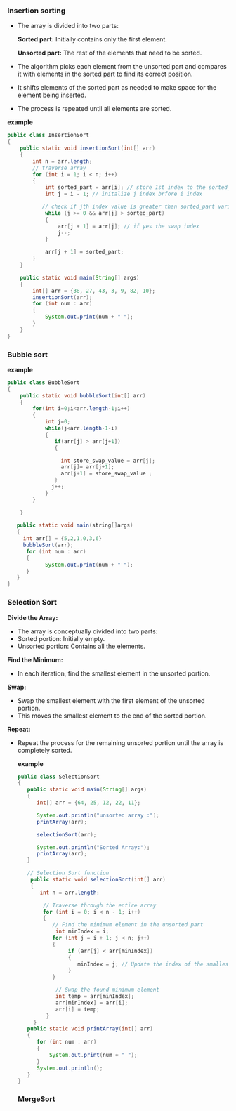 ### Insertion sorting
- The array is divided into two parts:
  
   **Sorted part:** Initially contains only the first element.
  
   **Unsorted part:** The rest of the elements that need to be sorted.
  
- The algorithm picks each element from the unsorted part and compares it with elements in the sorted part to find its correct position.
- It shifts elements of the sorted part as needed to make space for the element being inserted.
- The process is repeated until all elements are sorted.

**example**
```java
public class InsertionSort
{
    public static void insertionSort(int[] arr)
    {
        int n = arr.length;
        // traverse array
        for (int i = 1; i < n; i++)
        {
            int sorted_part = arr[i]; // store 1st index to the sorted_part variable
            int j = i - 1; // initalize j index brfore i index

           // check if jth index value is greater than sorted_part variable
            while (j >= 0 && arr[j] > sorted_part)
            { 
                arr[j + 1] = arr[j]; // if yes the swap index 
                j--; 
            }

            arr[j + 1] = sorted_part;
        }
    }

    public static void main(String[] args)
    {
        int[] arr = {38, 27, 43, 3, 9, 82, 10}; 
        insertionSort(arr); 
        for (int num : arr)
        { 
            System.out.print(num + " "); 
        }
    }
}
```
### Bubble sort
**example**
```java
public class BubbleSort
{
    public static void bubbleSort(int[] arr)
    {
        for(int i=0;i<arr.length-1;i++)
        {
            int j=0;
            while(j<arr.length-1-i)
            {
               if(arr[j] > arr[j+1])
               {

                 int store_swap_value = arr[j];
                 arr[j]= arr[j+1];
                 arr[j+1] = store_swap_value ;
               }
              j++;
            }
        } 

    }
 
   public static void main(string[]args)
   {
     int arr[] = {5,2,1,0,3,6}
     bubbleSort(arr);
      for (int num : arr)
      {
            System.out.print(num + " ");
      }
   }
}
```
### Selection Sort

**Divide the Array:**
- The array is conceptually divided into two parts:
- Sorted portion: Initially empty.
- Unsorted portion: Contains all the elements.
  
**Find the Minimum:**
- In each iteration, find the smallest element in the unsorted portion.
  
**Swap:**
- Swap the smallest element with the first element of the unsorted portion.
- This moves the smallest element to the end of the sorted portion.
  
**Repeat:**
- Repeat the process for the remaining unsorted portion until the array is completely sorted.
  
  **example**
  ```java
  public class SelectionSort
  {
     public static void main(String[] args)
     {
        int[] arr = {64, 25, 12, 22, 11};

        System.out.println("unsorted array :");
        printArray(arr);

        selectionSort(arr);

        System.out.println("Sorted Array:");
        printArray(arr);
     }

     // Selection Sort function
      public static void selectionSort(int[] arr)
      {
         int n = arr.length;

          // Traverse through the entire array
          for (int i = 0; i < n - 1; i++)
          {
             // Find the minimum element in the unsorted part
              int minIndex = i;
             for (int j = i + 1; j < n; j++)
             {
                  if (arr[j] < arr[minIndex])
                  {
                     minIndex = j; // Update the index of the smallest element
                  }
             }

              // Swap the found minimum element
              int temp = arr[minIndex];
              arr[minIndex] = arr[i];
              arr[i] = temp;
           }
       }
     public static void printArray(int[] arr)
     {
        for (int num : arr)
        {
            System.out.print(num + " ");
        }
        System.out.println();
     }
  }
  ```
  ### MergeSort
  
